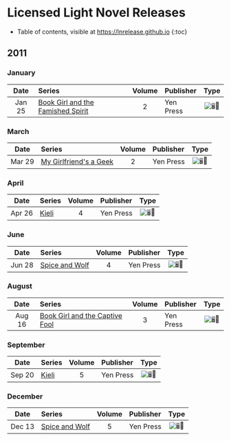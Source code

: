# Licensed Light Novel Releases

- Table of contents, visible at https://lnrelease.github.io
{:toc}

## 2011

### January

Date|Series|Volume|Publisher|Type|
:---:|:---|:---:|:---|:---:|
Jan 25|[Book Girl and the Famished Spirit](https://yenpress.com/titles/9780316076920-book-girl-and-the-famished-spirit-light-novel)|2|Yen Press|<input class="spacer" alt="🖥️" type="image" disabled>📖|

### March

Date|Series|Volume|Publisher|Type|
:---:|:---|:---:|:---|:---:|
Mar 29|[My Girlfriend's a Geek](https://yenpress.com/titles/9780759531727-my-girlfriend-s-a-geek-vol-2-light-novel)|2|Yen Press|<input class="spacer" alt="🖥️" type="image" disabled>📖|

### April

Date|Series|Volume|Publisher|Type|
:---:|:---|:---:|:---|:---:|
Apr 26|[Kieli](https://yenpress.com/titles/9780759529328-kieli-vol-4-light-novel-long-night-beside-a-deep-pool)|4|Yen Press|<input class="spacer" alt="🖥️" type="image" disabled>📖|

### June

Date|Series|Volume|Publisher|Type|
:---:|:---|:---:|:---|:---:|
Jun 28|[Spice and Wolf](https://yenpress.com/titles/9780759531086-spice-and-wolf-vol-4-light-novel)|4|Yen Press|<input class="spacer" alt="🖥️" type="image" disabled>📖|

### August

Date|Series|Volume|Publisher|Type|
:---:|:---|:---:|:---|:---:|
Aug 16|[Book Girl and the Captive Fool](https://yenpress.com/titles/9780316076937-book-girl-and-the-captive-fool-light-novel)|3|Yen Press|<input class="spacer" alt="🖥️" type="image" disabled>📖|

### September

Date|Series|Volume|Publisher|Type|
:---:|:---|:---:|:---|:---:|
Sep 20|[Kieli](https://yenpress.com/titles/9780759529335-kieli-vol-5-light-novel-the-sunlit-garden-where-it-began-part-1)|5|Yen Press|<input class="spacer" alt="🖥️" type="image" disabled>📖|

### December

Date|Series|Volume|Publisher|Type|
:---:|:---|:---:|:---|:---:|
Dec 13|[Spice and Wolf](https://yenpress.com/titles/9780759531109-spice-and-wolf-vol-5-light-novel)|5|Yen Press|<input class="spacer" alt="🖥️" type="image" disabled>📖|
